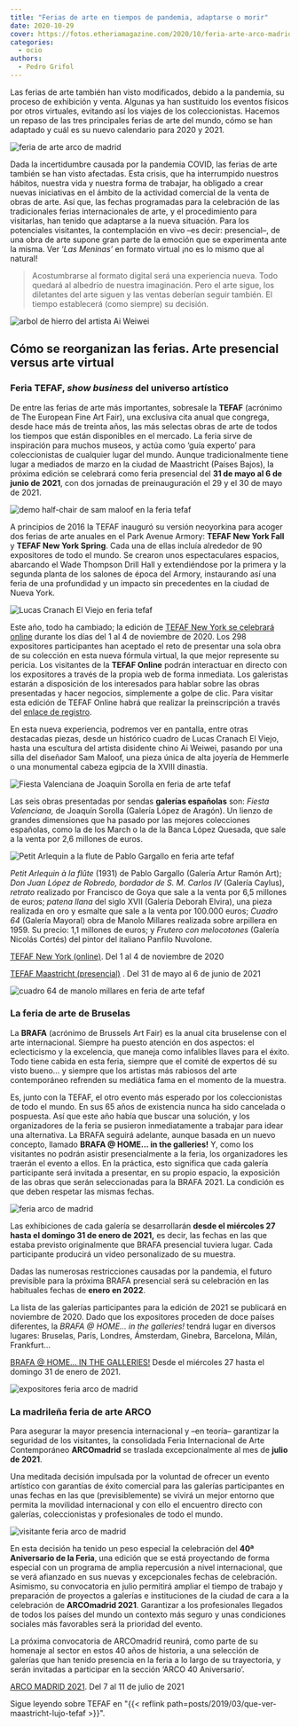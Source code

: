 ```yaml
---
title: "Ferias de arte en tiempos de pandemia, adaptarse o morir"
date: 2020-10-29
cover: https://fotos.etheriamagazine.com/2020/10/feria-arte-arco-madrid-2020-expositores.jpg
categories: 
  - ocio
authors: 
  - Pedro Grifol
---
```


Las ferias de arte también han visto modificados, debido a la pandemia, su proceso de exhibición y venta. Algunas ya han sustituido los eventos físicos por otros virtuales, evitando así los viajes de los coleccionistas. Hacemos un repaso de las tres principales ferias de arte del mundo, cómo se han adaptado y cuál es su nuevo calendario para 2020 y 2021.

![feria de arte arco de madrid](https://fotos.etheriamagazine.com/2020/10/feria-arte-arco-madrid-galerias-obras.jpg "ARCOMadrid, Feria de Arte Contemporáneo. © Pedro Grifol")

Dada la incertidumbre causada por la pandemia COVID, las ferias de arte también se han 
visto afectadas. Esta crisis, que ha interrumpido nuestros hábitos, nuestra vida y 
nuestra forma de trabajar, ha obligado a crear nuevas iniciativas en el ámbito de la 
actividad comercial de la venta de obras de arte. Así que, las fechas programadas para 
la celebración de las tradicionales ferias internacionales de arte, y el procedimiento 
para visitarlas, han tenido que adaptarse a la nueva situación. Para los potenciales 
visitantes, la contemplación en vivo –es decir: presencial–, de una obra de arte supone 
gran parte de la emoción que se experimenta ante la misma. Ver ‘_Las Meninas’_ en 
formato virtual ¡no es lo mismo que al natural! 

> Acostumbrarse al formato digital será una experiencia nueva. Todo quedará al albedrío de 
> nuestra imaginación. Pero el arte sigue, los diletantes del arte siguen y las ventas 
> deberían seguir también. El tiempo establecerá (como siempre) su decisión. 

![arbol de hierro del artista Ai Weiwei](https://fotos.etheriamagazine.com/2020/10/feria-arte-tefaf-arbol-de-hierro-de-Ai-Weiwei.jpg "Árbol de hierro de Ai Weiwei. Feria de arte TEFAF.")

## Cómo se reorganizan las ferias. Arte presencial versus arte virtual

### Feria TEFAF, _show business_ del universo artístico

De entre las ferias de arte más importantes, sobresale la **TEFAF** (acrónimo de The 
European Fine Art Fair), una exclusiva cita anual que congrega, desde hace más de 
treinta años, las más selectas obras de arte de todos los tiempos que están disponibles 
en el mercado. La feria sirve de inspiración para muchos museos, y actúa como ‘guía 
experto’ para coleccionistas de cualquier lugar del mundo. Aunque tradicionalmente tiene 
lugar a mediados de marzo en la ciudad de Maastricht (Países Bajos), la próxima edición 
se celebrará como feria presencial del **31 de mayo al 6 de junio de 2021**, con dos 
jornadas de preinauguración el 29 y el 30 de mayo de 2021. 

![demo half-chair de sam maloof en la feria tefaf](https://fotos.etheriamagazine.com/2020/10/feria-arte-tefaf-Demo-Half-chair-de-Sam-Maloof.jpg "Obra: Demo Half-chair de Sam Maloof. Feria TEFAF.")

A principios de 2016 la TEFAF inauguró su versión neoyorkina para acoger dos ferias de 
arte anuales en el Park Avenue Armory: **TEFAF New York Fall** y **TEFAF New York 
Spring**. Cada una de ellas incluía alrededor de 90 expositores de todo el mundo. Se 
crearon unos espectaculares espacios, abarcando el Wade Thompson Drill Hall y 
extendiéndose por la primera y la segunda planta de los salones de época del Armory, 
instaurando así una feria de una profundidad y un impacto sin precedentes en la ciudad 
de Nueva York. 

![Lucas Cranach El Viejo en feria tefaf](https://fotos.etheriamagazine.com/2020/10/feria-arte-tefaf-Lucas-Cranach-El-Viejo.jpg "Obra de Lucas Cranach El Viejo. Feria TEFAF")

Este año, todo ha cambiado; la edición de [TEFAF New York se celebrará 
online](https://www.tefaf.com/) durante los días del 1 al 4 de noviembre de 2020. Los 
298 expositores participantes han aceptado el reto de presentar una sola obra de su 
colección en esta nueva fórmula virtual, la que mejor represente su pericia. Los 
visitantes de la **TEFAF Online** podrán interactuar en directo con los expositores a 
través de la propia web de forma inmediata. Los galeristas estarán a disposición de los 
interesados para hablar sobre las obras presentadas y hacer negocios, simplemente a 
golpe de clic. Para visitar esta edición de TEFAF Online habrá que realizar la 
preinscripción a través del [enlace de registro](http://www.tefaf.com/visitors/sign_up). 

En esta nueva experiencia, podremos ver en pantalla, entre otras destacadas piezas, 
desde un histórico cuadro de Lucas Cranach El Viejo, hasta una escultura del artista 
disidente chino Ai Weiwei, pasando por una silla del diseñador Sam Maloof, una pieza 
única de alta joyería de Hemmerle o una monumental cabeza egipcia de la XVIII dinastía. 

![Fiesta Valenciana de Joaquin Sorolla en feria de arte tefaf](https://fotos.etheriamagazine.com/2020/10/feria-arte-tefaf-Fiesta-Valenciana-Joaquin-Sorolla.jpg "‘Fiesta Valenciana’ de Joaquín Sorolla. Feria TEFAF.")

Las seis obras presentadas por sendas **galerías españolas** son: _Fiesta Valenciana,_ 
de Joaquín Sorolla (Galería López de Aragón). Un lienzo de grandes dimensiones que ha 
pasado por las mejores colecciones españolas, como la de los March o la de la Banca 
López Quesada, que sale a la venta por 2,6 millones de euros. 

![Petit Arlequin a la flute de Pablo Gargallo en feria arte tefaf](https://fotos.etheriamagazine.com/2020/10/feria-arte-tefaf-Petit-Arlequin-a-la-flute-de-Pablo-Gargallo.jpg "‘Petit Arlequin à la flûte’ de Pablo Gargallo. Feria de arte TEFAF.")

_Petit Arlequin à la flûte_ (1931) de Pablo Gargallo (Galería Artur Ramón Art); _Don 
Juan López de Robredo, bordador de S. M. Carlos IV_ (Galería Caylus), _retrato_ 
realizado por Francisco de Goya que sale a la venta por 6,5 millones de euros; _patena 
llana_ del siglo XVII (Galería Deborah Elvira), una pieza realizada en oro y esmalte que 
sale a la venta por 100.000 euros; _Cuadro 64_ (Galería Mayoral) obra de Manolo Millares 
realizada sobre arpillera en 1959. Su precio: 1,1 millones de euros; y _Frutero con 
melocotones_ (Galería Nicolás Cortés) del pintor del italiano Panfilo Nuvolone. 

[TEFAF New York (online)](http://www.tefaf.com/visitors/sign_up). Del 1 al 4 de 
noviembre de 2020 

[TEFAF Maastricht (presencial)](http://www.tefaf.com) . Del 31 de mayo al 6 de junio de 
2021 

![cuadro 64 de manolo millares en feria de arte tefaf](https://fotos.etheriamagazine.com/2020/10/feria-arte-tefaf-Cuadro-64-Manolo-Millares.jpg "‘Cuadro 64’ de Manolo Millares. Feria TEFAF.")

### La feria de arte de Bruselas

La **BRAFA** (acrónimo de Brussels Art Fair) es la anual cita bruselense con el arte 
internacional. Siempre ha puesto atención en dos aspectos: el eclecticismo y la 
excelencia, que maneja como infalibles llaves para el éxito. Todo tiene cabida en esta 
feria, siempre que el comité de expertos dé su visto bueno… y siempre que los artistas 
más rabiosos del arte contemporáneo refrenden su mediática fama en el momento de la 
muestra. 

Es, junto con la TEFAF, el otro evento más esperado por los coleccionistas de todo el 
mundo. En sus 65 años de existencia nunca ha sido cancelada o pospuesta. Así que este 
año había que buscar una solución, y los organizadores de la feria se pusieron 
inmediatamente a trabajar para idear una alternativa. La BRAFA seguirá adelante, aunque 
basada en un nuevo concepto, llamado **BRAFA @ HOME… in the galleries!** Y, como los 
visitantes no podrán asistir presencialmente a la feria, los organizadores les traerán 
el evento a ellos. En la práctica, esto significa que cada galería participante será 
invitada a presentar, en su propio espacio, la exposición de las obras que serán 
seleccionadas para la BRAFA 2021. La condición es que deben respetar las mismas fechas. 

![feria arco de madrid](https://fotos.etheriamagazine.com/2020/10/feria-arte-arco-madrid-2020.jpg "Visitante frente a una obra en ARCOMadrid. © Pedro Grifol")

Las exhibiciones de cada galería se desarrollarán **desde el miércoles 27 hasta el 
domingo 31 de enero de 2021,** es decir, las fechas en las que estaba previsto 
originalmente que BRAFA presencial tuviera lugar. Cada participante producirá un video 
personalizado de su muestra. 

Dadas las numerosas restricciones causadas por la pandemia, el futuro previsible para la 
próxima BRAFA presencial será su celebración en las habituales fechas de **enero en 
2022**. 

La lista de las galerías participantes para la edición de 2021 se publicará en noviembre 
de 2020. Dado que los expositores proceden de doce países diferentes, la _BRAFA @ HOME… 
in the galleries!_ tendrá lugar en diversos lugares: Bruselas, París, Londres, 
Ámsterdam, Ginebra, Barcelona, Milán, Frankfurt… 

[BRAFA @ HOME… IN THE GALLERIES!](https://www.brafa.art/en) Desde el miércoles 27 hasta 
el domingo 31 de enero de 2021. 

![expositores feria arco de madrid](https://fotos.etheriamagazine.com/2020/10/feria-arte-arco-madrid-vista.jpg "Expositores en la feria de arte ARCO de Madrid. © Pedro Grifol")

### La madrileña feria de arte ARCO

Para asegurar la mayor presencia internacional y –en teoría– garantizar la seguridad de 
los visitantes, la consolidada Feria Internacional de Arte Contemporáneo **ARCOmadrid** 
se traslada excepcionalmente al mes de **julio de 2021**. 

Una meditada decisión impulsada por la voluntad de ofrecer un evento artístico con 
garantías de éxito comercial para las galerías participantes en unas fechas en las que 
(previsiblemente) se vivirá un mejor entorno que permita la movilidad internacional y 
con ello el encuentro directo con galerías, coleccionistas y profesionales de todo el 
mundo. 

![visitante feria arco de madrid](https://fotos.etheriamagazine.com/2020/10/feria-arte-arco-madrid-2020-expositores.jpg "Visitante en ARCOMadrid, la mayor Feria de Arte Contemporáneo de España. © Pedro Grifol")

En esta decisión ha tenido un peso especial la celebración del **40ª Aniversario de la 
Feria**, una edición que se está proyectando de forma especial con un programa de amplia 
repercusión a nivel internacional, que se verá afianzado en sus nuevas y excepcionales 
fechas de celebración. Asimismo, su convocatoria en julio permitirá ampliar el tiempo de 
trabajo y preparación de proyectos a galerías e instituciones de la ciudad de cara a la 
celebración de **ARCOmadrid 2021**. Garantizar a los profesionales llegados de todos los 
países del mundo un contexto más seguro y unas condiciones sociales más favorables será 
la prioridad del evento. 

La próxima convocatoria de ARCOmadrid reunirá, como parte de su homenaje al sector en 
estos 40 años de historia, a una selección de galerías que han tenido presencia en la 
feria a lo largo de su trayectoria, y serán invitadas a participar en la sección ‘ARCO 
40 Aniversario’. 

[ARCO MADRID 2021](http://www.ifema.es/arco-madrid). Del 7 al 11 de julio de 2021 

Sigue leyendo sobre TEFAF en "{{< reflink 
path=posts/2019/03/que-ver-maastricht-lujo-tefaf >}}".
